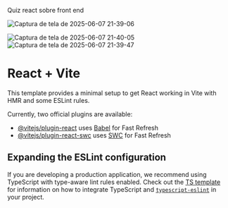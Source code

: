 Quiz react sobre front end

![Captura de tela de 2025-06-07 21-39-06](https://github.com/user-attachments/assets/0d7586e6-7393-47a0-8ab9-f9e9f050faab)

![Captura de tela de 2025-06-07 21-40-05](https://github.com/user-attachments/assets/94d0569e-fbae-4210-8a08-840d2ae73a1e)
![Captura de tela de 2025-06-07 21-39-47](https://github.com/user-attachments/assets/73aac358-313b-45a8-a310-c3bf861f6d0b)

# React + Vite

This template provides a minimal setup to get React working in Vite with HMR and some ESLint rules.

Currently, two official plugins are available:

- [@vitejs/plugin-react](https://github.com/vitejs/vite-plugin-react/blob/main/packages/plugin-react) uses [Babel](https://babeljs.io/) for Fast Refresh
- [@vitejs/plugin-react-swc](https://github.com/vitejs/vite-plugin-react/blob/main/packages/plugin-react-swc) uses [SWC](https://swc.rs/) for Fast Refresh

## Expanding the ESLint configuration

If you are developing a production application, we recommend using TypeScript with type-aware lint rules enabled. Check out the [TS template](https://github.com/vitejs/vite/tree/main/packages/create-vite/template-react-ts) for information on how to integrate TypeScript and [`typescript-eslint`](https://typescript-eslint.io) in your project.
